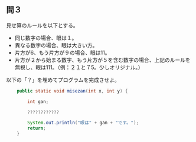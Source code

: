 ## 問３

見せ算のルールを以下とする。
- 同じ数字の場合、眼は１。
- 異なる数字の場合、眼は大きい方。
- 片方が6、もう片方が９の場合、眼は11。
- 片方が２から始まる数字、もう片方が５を含む数字の場合、上記のルールを無視し、眼は111。（例：２１と７5。少しオリジナル。）

以下の「？」を埋めてプログラムを完成させよ。
```Java
    public static void misezan(int x, int y) {

        int gan;

        ????????????

        System.out.println("眼は" + gan + "です。");
        return;
    }
```
